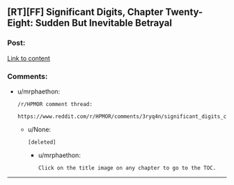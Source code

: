 ## [RT][FF] Significant Digits, Chapter Twenty-Eight: Sudden But Inevitable Betrayal

### Post:

[Link to content](http://www.anarchyishyperbole.com/2015/11/significant-digits-chapter-twenty-eight.html)

### Comments:

- u/mrphaethon:
  ```
  /r/HPMOR comment thread:

  https://www.reddit.com/r/HPMOR/comments/3ryq4n/significant_digits_chapter_twentyeight_sudden_but/
  ```

  - u/None:
    ```
    [deleted]
    ```

    - u/mrphaethon:
      ```
      Click on the title image on any chapter to go to the TOC.
      ```

---

